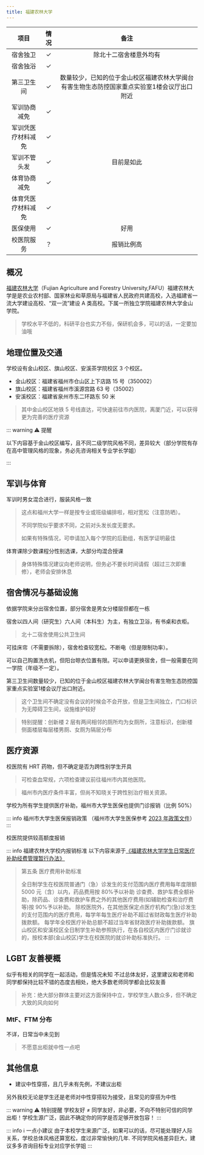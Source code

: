 ```yaml
---
title: 福建农林大学
---
```


|        项目        | 情况 |    备注    |
| :----------------: | :--: | :--------: |
|      宿舍独卫      |  ✓   |  除北十二宿舍楼意外均有         |
|      宿舍独浴      |  ✓   |            |
|     第三卫生间     |  ✓   |     数量较少，已知的位于金山校区福建农林大学闽台有害生物生态防控国家重点实验室1楼会议厅出口附近    |
|    军训协商减免    |  ✓   |            |
| 军训凭医疗材料减免 |  ✓   |            |
|    军训不管头发    |  ✓   | 目前是如此 |
|    体育协商减免    |  ✓   |            |
| 体育凭医疗材料减免 |  ✓   |            |
|      医保使用      |  ✓   |    好用    |
|     校医院服务     |  ？  | 报销比例高 |

## 概况

[福建农林大学](https://www.fafu.edu.cn/)（Fujian Agriculture and Forestry University,FAFU）福建农林大学是是农业农村部、国家林业和草原局与福建省人民政府共建高校，入选福建省一流大学建设高校、“双一流”建设 A 类高校。下属一所独立学院福建农林大学金山学院。

> 学校水平不低的，科研平台也实力不俗，保研机会多，可以的话，一定要加油哦

## 地理位置及交通

学校设有金山校区、旗山校区、安溪茶学院校区 3 个校区。

- 金山校区：福建省福州市仓山区上下店路 15 号（350002）
- 旗山校区：福建省福州市溪源宫路 63 号（35002）
- 安溪校区：福建省泉州市东二环路东 50 米

> 其中金山校区地铁 5 号线直达，可快速前往市内医院，离厦门近，可以获得更为完善的医疗资源

::: warning ⚠️ 提醒

以下内容基于金山校区编写，且不同二级学院风格不同，差异较大（部分学院有存在高中管理风格的现象，务必先咨询相关专业学长学姐）

:::

## 军训与体育

军训时男女混合进行，服装风格一致

> 这点和福州大学一样是按专业或班级编排啦，相对宽松（注意防晒）。
>
> 不同学院似乎要求不同，之前对头发长度无要求。
>
> 如果有特殊情况，可申请加入每个学院的后勤组，有医学证明最佳

体育课除少数课程分性别选课，大部分均混合授课

> 身体特殊情况建议向老师说明，但务必不要长时间请假（超过三次即重修），老师会安排休息

## 宿舍情况与基础设施

依据学院来分出宿舍位置，部分宿舍是男女分楼层但都在一栋

宿舍以四人间（研究生）六人间（本科生）为主，有独立卫浴，有书桌和衣柜。

> 北十二宿舍使用公共卫生间

可挂床帘（不需要拆除），宿舍检查较宽松。不断电（但是限制功率）。

可以自己购置洗衣机，但阳台晾衣位置有限。可以申请更换宿舍，但一般需要在同一学院（年级不一定）。

第三卫生间数量较少，已知的位于金山校区福建农林大学闽台有害生物生态防控国家重点实验室1楼会议厅出口附近。

> 这个卫生间不确定没有会议的时候会不会开放，但是卫生间独立，门口标识为无障碍卫生间，设施维护较好

> 特别提醒：创新楼 2 层有两间相邻的厕所均为女厕所，注意标识，创新楼侧面楼层每层楼男厕、女厕为隔层分布

## 医疗资源

校医院有 HRT 药物，但不确定是否为跨性别学生开具

> 可检查血常规，六项检查建议前往福州市内其他医院。

> 福州市内医疗条件丰富，但尚不知晓关于跨性别治疗相关资源。

学校为所有学生提供医疗补助，福州市大学生医保也提供门诊报销（比例 50%）

::: info 福州市大学生医保报销政策
（福州市大学生医保参考 [2023 年政策文件](https://www.fuzhou.gov.cn/zfxxgkzl/szfbmjxsqxxgk/szfbmxxgk/fzsylbzj/zfxxgkml/zcwj/202306/t20230629_4629171.htm)）
:::

校医院提供较高额度报销

::: info 福建农林大学校内报销标准
以下内容来源于[《福建农林大学学生日常医疗补助经费管理暂行办法》](https://hqc.fafu.edu.cn/31/31/c12279a340273/page.htm)

> 第五条 医疗费用补助标准
>
> 全日制学生在校医院普通门（急）诊发生的支付范围内医疗费用每年度限额 5000 元（含）以内，药品费用按 80%予以补助
> 诊查费、救护车费全额补助，除药品、诊查费和救护车费之外的其他医疗费用(如辅助检查和治疗费等)按 90%予以补助。
> 除校医院外，在其他医保定点医疗机构门(急)诊发生的支付范围内的医疗费用，每学年每生医疗补助不超过省财政每生医疗补助拨款额。
> 每学年全校医疗补助总额不超过当年省财政医疗补助拨款额。
> 旗山校区和安溪校区全日制学生补助参照执行，在各自校区内医疗门诊就诊的，按校本部(金山校区)学生在校医院的就诊补助标准执行。
:::

## LGBT 友善梗概

似乎有相关的同学在一起活动，但是情况未知
不过总体友好，这里建议和老师和同学都保持比较不错的态度去相处，绝大多数老师同学都会比较友善

> 补充：绝大部分群体主要对这方面保持中立，学校学生人数众多，但不确定大致的风向如何

### MtF、FTM 分布

不详，日常当中未见到

> 不愿意出柜就中性一点吧

## 其他信息

- 建议中性穿搭，且几乎未有先例，不建议出柜

另外我校无论是学生还是老师对中性穿搭较为接受，且常见的穿搭为中性

::: warning ⚠️ 特别提醒
学校友好 ≠ 同学友好，非必要，不向不特别可信的同学出柜！学校生源广泛，因此不确定你的同学是否足够开放包容！
:::

::: info ℹ️ 一点小建议
由于本校学生来源广泛，如果可以的话，尽可能处理好人际关系，学校总体风格还算宽松，度过非常愉快的几年.
不同学院风格差异巨大，建议多多咨询目标专业对应学长学姐
:::

